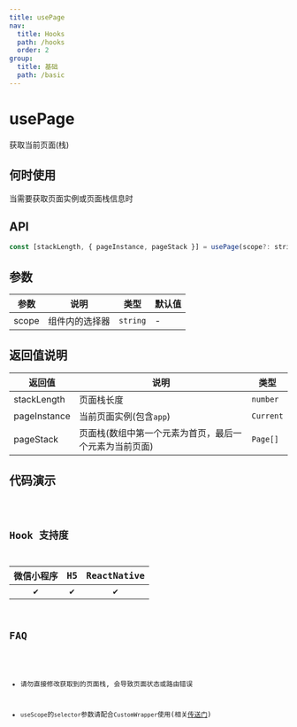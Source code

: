 ```yaml
---
title: usePage
nav:
  title: Hooks
  path: /hooks
  order: 2
group:
  title: 基础
  path: /basic
---
```


# usePage

获取当前页面(栈)

## 何时使用

当需要获取页面实例或页面栈信息时

## API

```jsx | pure
const [stackLength, { pageInstance, pageStack }] = usePage(scope?: string);
```

## 参数

| 参数  | 说明           | 类型     | 默认值 |
| ----- | -------------- | -------- | ------ |
| scope | 组件内的选择器 | `string` | -      |

## 返回值说明

| 返回值       | 说明                                                   | 类型      |
| ------------ | ------------------------------------------------------ | --------- |
| stackLength  | 页面栈长度                                             | `number`  |
| pageInstance | 当前页面实例(包含`app`)                                | `Current` |
| pageStack    | 页面栈(数组中第一个元素为首页，最后一个元素为当前页面) | `Page[]`  |

## 代码演示

<code src="usePage/index" group="basic" />

## Hook 支持度

| 微信小程序 | H5  | ReactNative |
| :--------: | :-: | :---------: |
|     ✔️     | ✔️  |     ✔️      |

## FAQ

- 请勿直接修改获取到的页面栈, 会导致页面状态或路由错误

- `useScope`的`selector`参数请配合`CustomWrapper`使用(相关[传送门](https://github.com/NervJS/taro/issues/9357))
